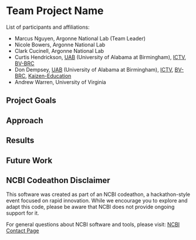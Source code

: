 # Team Project Name

List of participants and affiliations:
- Marcus Nguyen, Argonne National Lab (Team Leader)
- Nicole Bowers, Argonne National Lab 
- Clark Cucinell, Argonne National Lab
- Curtis Hendrickson, [UAB](https://uab.edu) (University of Alabama at Birmingham), [ICTV](https://ictv.global), [BV-BRC](https://bv-brc.org)
- Don Dempsey, [UAB](https://uab.edu) (University of Alabama at Birmingham), [ICTV](https://ictv.global), [BV-BRC](https://bv-brc.org), [Kaizen-Education](https://www.uab.edu/ccts/training-academy/kaizen)
- Andrew Warren, University of Virginia


## Project Goals

## Approach

## Results

## Future Work

## NCBI Codeathon Disclaimer
This software was created as part of an NCBI codeathon, a hackathon-style event focused on rapid innovation. While we encourage you to explore and adapt this code, please be aware that NCBI does not provide ongoing support for it.

For general questions about NCBI software and tools, please visit: [NCBI Contact Page](https://www.ncbi.nlm.nih.gov/home/about/contact/)

